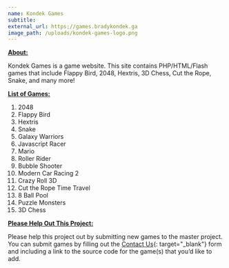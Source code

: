 ```yaml
---
name: Kondek Games
subtitle:
external_url: https;//games.bradykondek.ga
image_path: /uploads/kondek-games-logo.png
---
```


<u><strong>About:</strong></u>

Kondek Games is a game website. This site contains PHP/HTML/Flash games that include Flappy Bird, 2048, Hextris, 3D Chess, Cut the Rope, Snake, and many more\!

<u><strong>List of Games:</strong></u>

1. 2048
2. Flappy Bird
3. Hextris
4. Snake
5. Galaxy Warriors
6. Javascript Racer
7. Mario
8. Roller Rider
9. Bubble Shooter
10. Modern Car Racing 2
11. Crazy Roll 3D
12. Cut the Rope Time Travel
13. 8 Ball Pool
14. Puzzle Monsters
15. 3D Chess

<u><strong>Please Help Out This Project:</strong></u>

Please help this project out by submitting new games to the master project. You can submit games by filling out the&nbsp;[Contact Us](https://games.bradykondek.ga/contact-us){: target="_blank"}&nbsp;form and including a link to the source code for the game(s) that you’d like to add.